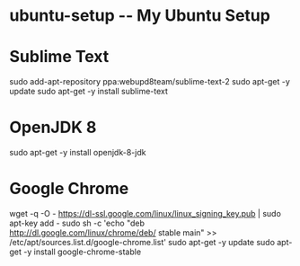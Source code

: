# ubuntu-setup -- My Ubuntu Setup

# Sublime Text
sudo add-apt-repository ppa:webupd8team/sublime-text-2
sudo apt-get -y update
sudo apt-get -y install sublime-text

# OpenJDK 8
sudo apt-get -y install openjdk-8-jdk

# Google Chrome
wget -q -O - https://dl-ssl.google.com/linux/linux_signing_key.pub | sudo apt-key add -
sudo sh -c 'echo "deb http://dl.google.com/linux/chrome/deb/ stable main" >> /etc/apt/sources.list.d/google-chrome.list'
sudo apt-get -y update
sudo apt-get -y install google-chrome-stable
